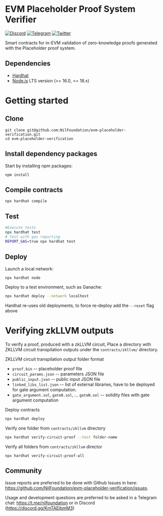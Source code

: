 # EVM Placeholder Proof System Verifier 

[![Discord](https://img.shields.io/discord/969303013749579846.svg?logo=discord&style=flat-square)](https://discord.gg/KmTAEjbmM3)
[![Telegram](https://img.shields.io/badge/Telegram-2CA5E0?style=flat-square&logo=telegram&logoColor=dark)](https://t.me/nilfoundation)
[![Twitter](https://img.shields.io/twitter/follow/nil_foundation)](https://twitter.com/nil_foundation)

Smart contracts for in-EVM validation of zero-knowledge proofs 
generated with the Placeholder proof system. 

## Dependencies

- [Hardhat](https://hardhat.org/)
- [Node.js](https://nodejs.org/en/) LTS version (>= 16.0, <= 18.x)

# Getting started

## Clone
```
git clone git@github.com:NilFoundation/evm-placeholder-verification.git
cd evm-placeholder-verification
```

## Install dependency packages

Start by installing npm packages:

```
npm install
```

## Compile contracts

```
npx hardhat compile
```

## Test

``` bash
#Execute tests
npx hardhat test 
# Test with gas reporting
REPORT_GAS=true npx hardhat test
```

## Deploy

Launch a local network:
```bash
npx hardhat node
```

Deploy to a test environment, such as Ganache:

```bash
npx hardhat deploy --network localhost 
```

Hardhat re-uses old deployments, to force re-deploy add the `--reset` flag above

# Verifying zkLLVM outputs


To verify a proof, produced with a zkLLVM circuit, 
Place a directory with ZKLLVM circuit transpilation outputs under the `contracts/zkllvm/` directory.



ZKLLVM circuit transpilation output folder format

* `proof.bin` -- placeholder proof file
* `circuit_params.json` -- parameters JSON file
* `public_input.json` -- public input JSON file
* `linked_libs_list.json` -- list of external libraries, have to be deployed for gate argument computation.
* `gate_argument.sol`, `gate0.sol`, ... `gateN.sol` -- solidity files with gate argument computation

Deploy contracts
```bash
npx hardhat deploy
```

Verify one folder from `contracts/zkllvm` directory
```bash
npx hardhat verify-circuit-proof --test folder-name
```

Verify all folders from `contracts/zkllvm` director
```
npx hardhat verify-circuit-proof-all
```

## Community

Issue reports are preferred to be done with Github Issues in here: https://github.com/NilFoundation/evm-placeholder-verification/issues.

Usage and development questions are preferred to be asked in a Telegram chat: https://t.me/nilfoundation or in Discord (https://discord.gg/KmTAEjbmM3)
